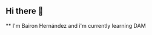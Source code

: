 ## Hi there 👋
** I'm Bairon Hernández and i'm currently learning DAM

<!--
** I am Bairon Hernández

Here are some ideas to get you started:

- 🌱 I’m currently learning ... in DAM

-->
